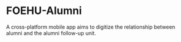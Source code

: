 # FOEHU-Alumni
A cross-platform mobile app aims to digitize the relationship between alumni and the alumni follow-up unit.
